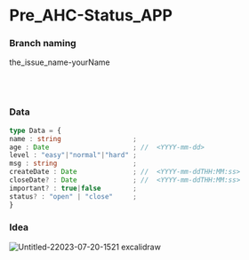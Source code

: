 # Pre_AHC-Status_APP

### Branch naming

the_issue_name-yourName

<br /><br />
### Data
```ts
type Data = {
name : string                  ;  
age : Date                     ; //  <YYYY-mm-dd>
level : "easy"|"normal"|"hard" ;
msg : string                   ;
createDate : Date              ; //  <YYYY-mm-ddTHH:MM:ss>
closeDate? : Date              ; //  <YYYY-mm-ddTHH:MM:ss>
important? : true|false        ;
status? : "open" | "close"     ;
}
```
### Idea

![Untitled-22023-07-20-1521 excalidraw](https://github.com/DevAbdoTolba/Pre_AHC-Status_APP/assets/100101090/8950f2df-3f48-491e-97d7-cd0f65c45fc0)
